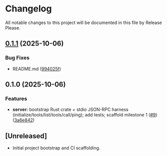 # Changelog

All notable changes to this project will be documented in this file by Release Please.

## [0.1.1](https://github.com/HautechAI/github-mcp/compare/v0.1.0...v0.1.1) (2025-10-06)


### Bug Fixes

* README.md ([994025f](https://github.com/HautechAI/github-mcp/commit/994025fc0800a3ab5082ca130a1524b71ad917c7))

## 0.1.0 (2025-10-06)


### Features

* **server:** bootstrap Rust crate + stdio JSON-RPC harness (initialize/tools/list/tools/call/ping); add tests; scaffold milestone 1 ([#9](https://github.com/HautechAI/github-mcp/issues/9)) ([3a6e842](https://github.com/HautechAI/github-mcp/commit/3a6e8425df0d1ba7de74eb4c1f849f15bf916d41))

## [Unreleased]
- Initial project bootstrap and CI scaffolding.
